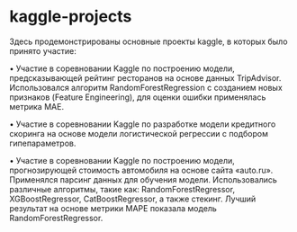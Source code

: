 # kaggle-projects
Здесь продемонстрированы основные проекты kaggle, в которых было принято участие:

•	Участие в соревновании Kaggle по построению модели, предсказывающей рейтинг ресторанов на основе данных TripAdvisor. 
Использовался алгоритм RandomForestRegression с созданием новых признаков (Feature Engineering), для оценки ошибки применялась метрика MAE.

•	Участие в соревновании Kaggle по разработке модели кредитного скоринга на основе модели логистической регрессии с подбором гипепараметров.

•	Участие в соревновании Kaggle по построению модели, прогнозирующей стоимость автомобиля на основе сайта «auto.ru». 
Применялся парсинг данных для обучения модели.  Использовались различные алгоритмы, такие как: RandomForestRegressor, XGBoostRegressor, CatBoostRegressor, а также стекинг. Лучший результат на основе метрики MAPE показала модель RandomForestRegressor.

